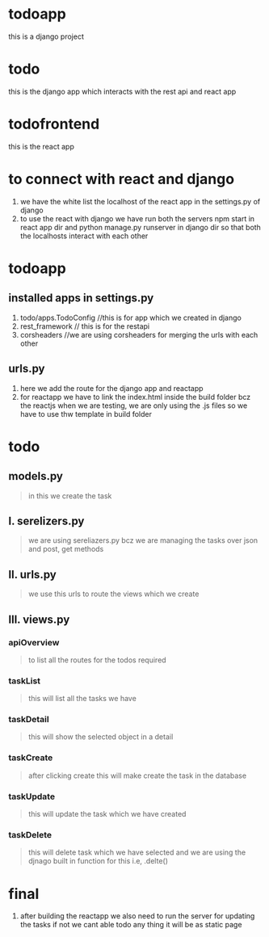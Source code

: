 # todoapp
this is a django project
# todo
this is the django app which interacts with the rest api and react app
# todofrontend
this is the react app
# to connect with react and django
1. we have the white list the localhost of the react app in the settings.py of django
1. to use the react with django we have run both the servers npm start in react app dir and python manage.py runserver in django dir so that both the localhosts interact with each other
# todoapp
## installed apps in settings.py
1. todo/apps.TodoConfig //this is for app which we created in django
1. rest_framework // this is for the restapi
1. corsheaders //we are using corsheaders for merging the urls with each other
## urls.py
1. here we add the route for the django app and reactapp 
1. for reactapp we have to link the index.html inside the build folder bcz the reactjs when we are testing, we are only using the .js files so we have to use thw template in build folder
# todo
## models.py 
>in this we create the task
## l. serelizers.py
>we are using sereliazers.py bcz we are managing the tasks over json and post, get methods
## ll. urls.py
>we use this urls to route the views which we create
## lll. views.py
### apiOverview
>to list all the routes for the todos required
### taskList
>this will list all the tasks we have
### taskDetail
>this will show the selected object in a detail
### taskCreate
>after clicking create this will make create the task in the database
### taskUpdate
>this will update the task which we have created
### taskDelete
>this will delete task which we have selected and we are using the djnago built in function for this i.e, .delte()

# final
1. after building the reactapp we also need to run the server for updating the tasks if not we cant able todo any thing it will be as static page
